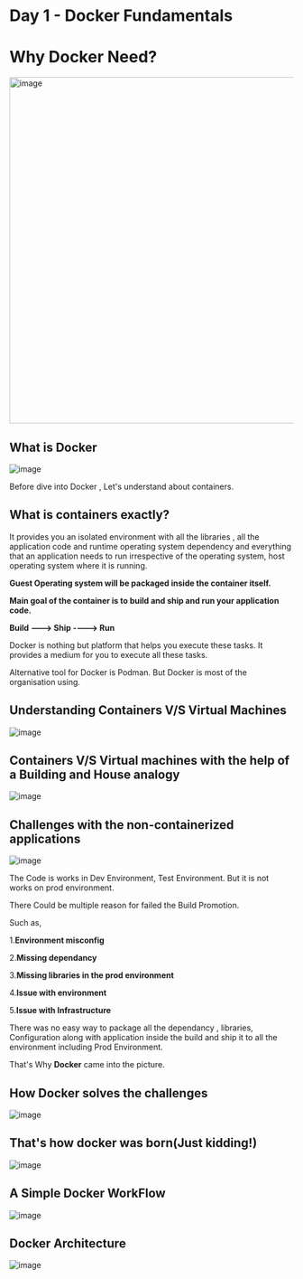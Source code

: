 # Day 1 - Docker Fundamentals

# Why Docker Need?
<img width="1284" height="613" alt="image" src="https://github.com/user-attachments/assets/db476500-ac1c-47bc-a9bb-41edd23d2c0f" />



## What is Docker

![image](https://github.com/piyushsachdeva/CKA-2024/assets/40286378/2f8eb0eb-8c2d-4460-8dbc-c43e1f3fce3e)

Before dive into Docker , Let's understand about containers.

## What is containers exactly?

It provides you an isolated environment with all the libraries , all the application code and runtime operating system dependency and everything that an application needs to run irrespective of the operating system, host operating system where it is running.

**Guest Operating system will be packaged inside the container itself.**

**Main goal of the container is to build and ship and run your application code.**

**Build ---> Ship ----> Run**

Docker is nothing but platform that helps you execute these tasks. It provides a medium for you to execute all these tasks.

Alternative tool for Docker is Podman. But Docker is most of the organisation using.


## Understanding Containers V/S Virtual Machines

![image](https://github.com/piyushsachdeva/CKA-2024/assets/40286378/b1bfe6ae-a1e6-4b04-8486-272d3ed380bc)


## Containers V/S Virtual machines with the help of a Building and House analogy


![image](https://github.com/piyushsachdeva/CKA-2024/assets/40286378/48061343-195d-4299-8815-0856e9b5af71)



## Challenges with the non-containerized applications

![image](https://github.com/piyushsachdeva/CKA-2024/assets/40286378/58b4c2dd-6abe-4acd-9318-c718e4133a91)

The Code is works in Dev Environment, Test Environment. But it is not works on prod environment. 

There Could be multiple reason for failed the Build Promotion. 

Such as, 

  1.**Environment misconfig**
  
  2.**Missing dependancy**
  
  3.**Missing libraries in the prod environment**
  
  4.**Issue with environment**
  
  5.**Issue with Infrastructure**
  
There was no easy way to package all the dependancy , libraries, Configuration along with application inside the build and ship it to all the environment including Prod Environment.

That's Why **Docker** came into the picture.

## How Docker solves the challenges

![image](https://github.com/piyushsachdeva/CKA-2024/assets/40286378/a8f134d8-b70e-4c99-857e-5da26e68674b)


## That's how docker was born(Just kidding!)

![image](https://github.com/piyushsachdeva/CKA-2024/assets/40286378/c781a038-3420-4980-a3d8-ab123fc33d95)



## A Simple Docker WorkFlow

![image](https://github.com/piyushsachdeva/CKA-2024/assets/40286378/444db8f4-1cbb-47b0-986f-489292f05b7c)



## Docker Architecture

![image](https://github.com/piyushsachdeva/CKA-2024/assets/40286378/79099c53-7f63-4bb6-885c-28cdd0850d93)
